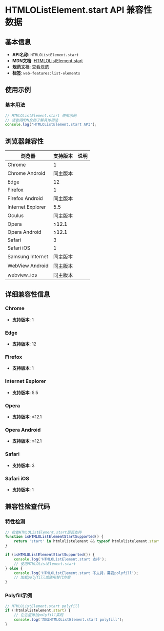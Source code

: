 # HTMLOListElement.start API 兼容性数据

## 基本信息

- **API名称**: `HTMLOListElement.start`
- **MDN文档**: [HTMLOListElement.start](https://developer.mozilla.org/docs/Web/API/HTMLOListElement/start)
- **规范文档**: [查看规范](https://html.spec.whatwg.org/multipage/grouping-content.html#dom-ol-start)
- **标签**: `web-features:list-elements`

## 使用示例

### 基本用法

```javascript
// HTMLOListElement.start 使用示例
// 请查阅MDN文档了解具体用法
console.log('HTMLOListElement.start API');
```

## 浏览器兼容性

| 浏览器 | 支持版本 | 说明 |
|--------|----------|------|
| Chrome | 1 |  |
| Chrome Android | 同主版本 |  |
| Edge | 12 |  |
| Firefox | 1 |  |
| Firefox Android | 同主版本 |  |
| Internet Explorer | 5.5 |  |
| Oculus | 同主版本 |  |
| Opera | ≤12.1 |  |
| Opera Android | ≤12.1 |  |
| Safari | 3 |  |
| Safari iOS | 1 |  |
| Samsung Internet | 同主版本 |  |
| WebView Android | 同主版本 |  |
| webview_ios | 同主版本 |  |

## 详细兼容性信息

### Chrome

- **支持版本**: 1

### Edge

- **支持版本**: 12

### Firefox

- **支持版本**: 1

### Internet Explorer

- **支持版本**: 5.5

### Opera

- **支持版本**: ≤12.1

### Opera Android

- **支持版本**: ≤12.1

### Safari

- **支持版本**: 3

### Safari iOS

- **支持版本**: 1

## 兼容性检查代码

### 特性检测

```javascript
// 检查HTMLOListElement.start是否支持
function isHTMLOListElementStartSupported() {
    return 'start' in htmlolistelement && typeof htmlolistelement.start === 'function';
}

if (isHTMLOListElementStartSupported()) {
    console.log('HTMLOListElement.start 支持');
    // 使用HTMLOListElement.start
} else {
    console.log('HTMLOListElement.start 不支持，需要polyfill');
    // 加载polyfill或使用替代方案
}
```

### Polyfill示例

```javascript
// HTMLOListElement.start polyfill
if (!htmlolistelement.start) {
    // 在这里添加polyfill实现
    console.log('加载HTMLOListElement.start polyfill');
}
```


